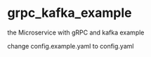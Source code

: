 # grpc_kafka_example
the Microservice with gRPC and kafka example


change config.example.yaml to config.yaml